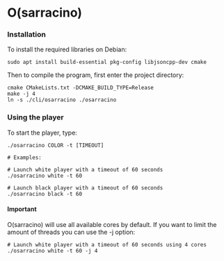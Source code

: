 # O(sarracino)

### Installation

To install the required libraries on Debian:

```
sudo apt install build-essential pkg-config libjsoncpp-dev cmake
```

Then to compile the program, first enter the project directory:

```
cmake CMakeLists.txt -DCMAKE_BUILD_TYPE=Release
make -j 4
ln -s ./cli/osarracino ./osarracino
```

### Using the player

To start the player, type:

```
./osarracino COLOR -t [TIMEOUT]

# Examples:

# Launch white player with a timeout of 60 seconds
./osarracino white -t 60

# Launch black player with a timeout of 60 seconds
./osarracino black -t 60

```

#### Important

O(sarracino) will use all available cores by default. If you want to limit the
amount of threads you can use the -j option:

```
# Launch white player with a timeout of 60 seconds using 4 cores
./osarracino white -t 60 -j 4
```